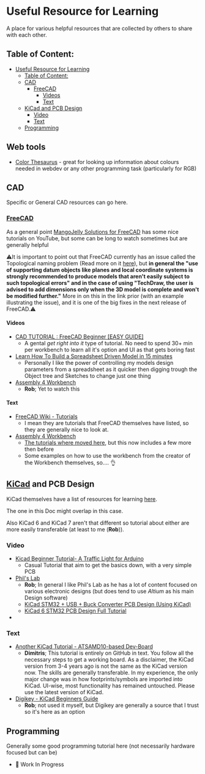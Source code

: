 # Useful Resource for Learning

A place for various helpful resources that are collected by others to share with each other.

## Table of Content:
- [Useful Resource for Learning](#useful-resource-for-learning)
  - [Table of Content:](#table-of-content)
  - [CAD](#cad)
    - [FreeCAD](#freecad)
      - [Videos](#videos)
      - [Text](#text)
  - [KiCad and PCB Design](#kicad-and-pcb-design)
    - [Video](#video)
    - [Text](#text-1)
  - [Programming](#programming)

## Web tools

- [Color Thesaurus](https://colorthesaurus.epfl.ch/) - great for looking up information about colours needed in webdev or any other programming task (particularly for RGB)

## CAD

Specific or General CAD resources can go here.

### [FreeCAD](https://www.freecad.org/)

As a general point [MangoJelly Solutions for FreeCAD](https://www.youtube.com/@MangoJellySolutions) has some nice tutorials on YouTube, but some can be long to watch sometimes but are generally helpful

:warning:It is important to point out that FreeCAD currently has an issue called the Topological naming problem (Read more on it [here](https://wiki.freecad.org/Topological_naming_problem)), but **in general the "use of supporting datum objects like planes and local coordinate systems is strongly recommended to produce models that aren't easily subject to such topological errors" and in the case of using "TechDraw, the user is advised to add dimensions only when the 3D model is complete and won't be modified further."**
More in on this in the link prior (with an example illustrating the issue), and it is one of the big fixes in the next release of FreeCAD.:warning:

#### Videos

- [CAD TUTORIAL : FreeCAD Beginner [EASY GUIDE]](https://youtu.be/1QNVyMBV0fM?si=eomzC8haWfdwZD_3)
  - A gental *get right into it* type of tutorial. No need to spend 30+ min per workbench to learn all it's option and UI as that gets boring fast
- [Learn How To Build a Spreadsheet Driven Model in 15 minutes](https://youtu.be/ij-W5ugn2uw?si=UVVrypASzIAjdIS5)
  - Personally I like the power of controlling my models design parameters from a spreadsheet as it quicker then digging trough the Object tree and Sketches to change just one thing
- [Assembly 4 Workbench](https://youtu.be/B0gXZv_3L-E?si=ut_eM3OJhQlb-BhV)
  - **Rob**; Yet to watch this  

#### Text

- [FreeCAD Wiki - Tutorials](https://wiki.freecad.org/Tutorials) 
  - I mean they are tutorials that FreeCAD themselves have listed, so they are generally nice to look at.
- [Assembly 4 Workbench](https://github.com/Zolko-123/FreeCAD_Assembly4/tree/master/Examples)
  - [The tutorials where moved here](https://github.com/Zolko-123/FreeCAD_Examples/tree/master), but this now includes a few more then before
  - Some examples on how to use the workbench from the creator of the Workbench themselves, so.... :ok_hand:
<!-- - []() 
- []()  -->

## [KiCad](https://www.kicad.org/) and PCB Design

KiCad themselves have a list of resources for learning [here](https://www.kicad.org/help/learning-resources/).

The one in this Doc might overlap in this case. 

Also KiCad 6 and KiCad 7 aren't that different so tutorial about either are more easily transferable (at least to me (**Rob**)).

### Video

- [Kicad Beginner Tutorial- A Traffic Light for Arduino](https://youtu.be/EPH23zhPg50?si=EzFuKsYTLuNj0Nfr)
  - Casual Tutorial that aim to get the basics down, with a very simple PCB
- [Phil's Lab]()
  - **Rob**; In general I like Phil's Lab as he has a lot of content focused on various electronic designs (but does tend to use *Altium* as his main Design software)
  - [KiCad STM32 + USB + Buck Converter PCB Design (Using KiCad)](https://youtu.be/C7-8nUU6e3E?si=vvwOcpwOFo9jFrPM)
  - [KiCad 6 STM32 PCB Design Full Tutorial](https://youtu.be/aVUqaB0IMh4?si=8Zq8cnBKMCl3L_PU)
- []()

### Text
- [Another KiCad Tutorial - ATSAMD10-based Dev-Board](https://github.com/MalphasWats/hawk#readme)
	- **Dimitris**; This tutorial is entirely on GitHub in text. You follow all the necessary steps to get a working board. As a disclaimer, the KiCad version from 3-4 years ago is not the same as the KiCad version now. The skills are generally transferable. In my experience, the only major change was in how footprints/symbols are imported into KiCad. UI-wise, most functionality has remained untouched. Please use the latest version of KiCad.
- [Digikey - KiCad Beginners Guide](https://www.digikey.co.uk/en/maker/projects/beginners-guide-to-kicad/eb0ae92f5dae49e489f02c10f3edfc60)
  - **Rob**; not used it myself, but Digikey are generally a source that I trust so it's here as an option

## Programming

Generally some good programming tutorial here (not necessarily hardware focused but can be)

- 👷️ Work In Progress
